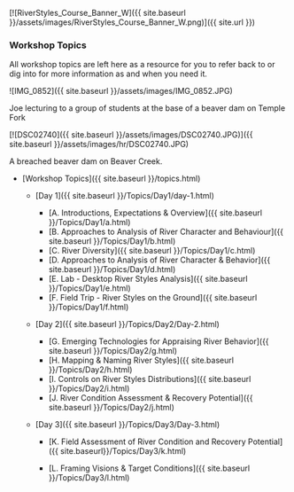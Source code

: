 [![RiverStyles_Course_Banner_W]({{ site.baseurl }}/assets/images/RiverStyles_Course_Banner_W.png)]({{ site.url }})



### Workshop Topics

All workshop topics are  left here as a resource for you to refer back to or dig into for more information as and when you need it.

![IMG_0852]({{ site.baseurl }}/assets/images/IMG_0852.JPG)

Joe lecturing to a group of students at the base of a beaver dam on Temple Fork 


[![DSC02740]({{ site.baseurl }}/assets/images/DSC02740.JPG)]({{ site.baseurl }}/assets/images/hr/DSC02740.JPG)

A breached beaver dam on Beaver Creek.



* [Workshop Topics]({{ site.baseurl }}/topics.html)
  *   [Day 1]({{ site.baseurl }}/Topics/Day1/day-1.html)
      *  [A. Introductions, Expectations & Overview]({{ site.baseurl }}/Topics/Day1/a.html)
      *  [B. Approaches to Analysis of River Character and Behaviour]({{ site.baseurl }}/Topics/Day1/b.html)
      *  [C. River Diversity]({{ site.baseurl }}/Topics/Day1/c.html)
      *  [D. Approaches to Analysis of River Character & Behavior]({{ site.baseurl }}/Topics/Day1/d.html)
      *  [E. Lab - Desktop River Styles Analysis]({{ site.baseurl }}/Topics/Day1/e.html)
      *  [F. Field Trip - River Styles on the Ground]({{ site.baseurl }}/Topics/Day1/f.html)

  *   [Day 2]({{ site.baseurl }}/Topics/Day2/Day-2.html)
      *  [G. Emerging Technologies for Appraising River Behavior]({{ site.baseurl }}/Topics/Day2/g.html)
      *  [H. Mapping & Naming River Styles]({{ site.baseurl }}/Topics/Day2/h.html)
      *  [I. Controls on River Styles Distributions]({{ site.baseurl }}/Topics/Day2/i.html)
      *  [J. River Condition Assessment & Recovery Potential]({{ site.baseurl }}/Topics/Day2/j.html)

  *   [Day 3]({{ site.baseurl }}/Topics/Day3/Day-3.html)

      *   [K. Field Assessment of River Condition and Recovery Potential]({{ site.baseurl}}/Topics/Day3/k.html)


      *   [L. Framing Visions & Target Conditions]({{ site.baseurl }}/Topics/Day3/l.html)

